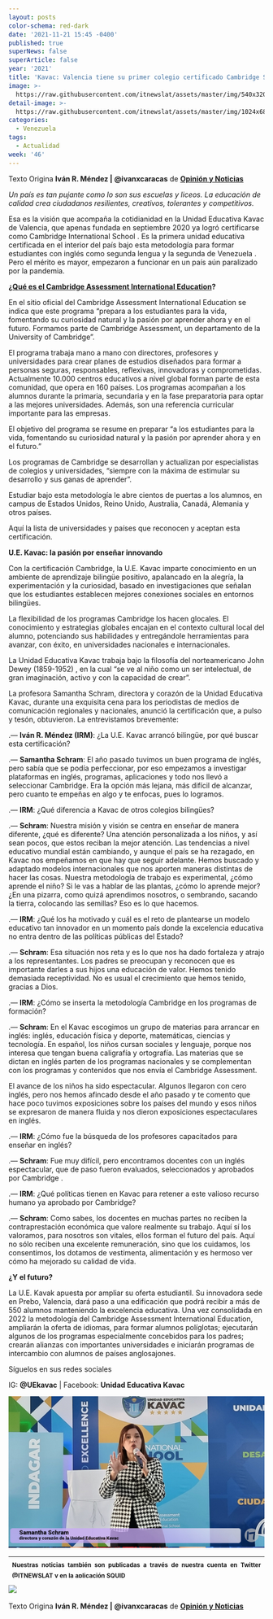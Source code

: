 ```yaml
---
layout: posts
color-schema: red-dark
date: '2021-11-21 15:45 -0400'
published: true
superNews: false
superArticle: false
year: '2021'
title: 'Kavac: Valencia tiene su primer colegio certificado Cambridge School'
image: >-
  https://raw.githubusercontent.com/itnewslat/assets/master/img/540x320/Samantha-Schram-p.jpg
detail-image: >-
  https://raw.githubusercontent.com/itnewslat/assets/master/img/1024x680/Samantha-Schram-g.jpg
categories:
  - Venezuela
tags:
  - Actualidad
week: '46'
---
```

Texto Origina **Iván R. Méndez | @ivanxcaracas** de [**Opinión y Noticias**](https://www.opinionynoticias.com/noticiaseducativas/40413-kavac) 


_Un país es tan pujante como lo son sus escuelas y liceos. La educación de calidad crea ciudadanos resilientes, creativos, tolerantes y competitivos._

Esa es la visión que acompaña la cotidianidad en la Unidad Educativa Kavac de Valencia, que apenas fundada en septiembre 2020 ya logró certificarse como  Cambridge International School  . Es la primera unidad educativa certificada en el interior del país bajo esta metodología para formar estudiantes con inglés como segunda lengua y la segunda de Venezuela . Pero el mérito es mayor, empezaron a funcionar en un país aún paralizado por la pandemia. 

**¿[Qué es el Cambridge Assessment International Education](https://www.cambridgeinternational.org/languages/spanish/)?**

En el sitio oficial del Cambridge Assessment International Education  se indica que este programa “prepara a los estudiantes para la vida, fomentando su curiosidad natural y la pasión por aprender ahora y en el futuro. Formamos parte de Cambridge Assessment, un departamento de la University of Cambridge”.

El programa trabaja mano a mano con directores, profesores y universidades para crear planes de estudios diseñados para formar a personas seguras, responsables, reflexivas, innovadoras y comprometidas. Actualmente 10.000 centros educativos a nivel global forman parte de esta comunidad, que opera en 160 países. Los programas acompañan a los alumnos durante la primaria, secundaria y en la fase preparatoria para optar a las mejores universidades. Además, son una referencia curricular importante para las empresas.

El objetivo del programa se resume en preparar “a los estudiantes para la vida, fomentando su curiosidad natural y la pasión por aprender ahora y en el futuro.” 

Los programas de Cambridge se desarrollan y actualizan por especialistas de colegios y universidades, “siempre con la máxima de estimular su desarrollo y sus ganas de aprender”.

Estudiar bajo esta metodología le abre cientos de puertas a los alumnos, en campus  de Estados Unidos, Reino Unido, Australia, Canadá, Alemania y otros países.

Aquí   la lista de universidades y países que reconocen y aceptan esta certificación. 

**U.E. Kavac: la pasión por enseñar innovando**

Con la certificación Cambridge, la U.E. Kavac imparte conocimiento en un ambiente de aprendizaje bilingüe positivo, apalancado en la alegría, la experimentación y la curiosidad, basado en investigaciones que señalan que los estudiantes  establecen  mejores conexiones sociales en entornos bilingües.

La flexibilidad de los programas Cambridge los hacen glocales. El conocimiento y estrategias globales encajan en el contexto cultural local del alumno, potenciando sus habilidades y entregándole herramientas para avanzar, con éxito, en universidades nacionales e internacionales.

La Unidad Educativa Kavac trabaja bajo la filosofía del norteamericano John Dewey (1859-1952) ,  en la cual “se ve al niño como un ser intelectual, de gran imaginación, activo y con la capacidad de crear”.

La profesora Samantha Schram, directora y corazón de la Unidad Educativa Kavac, durante una exquisita cena para los  periodistas de  medios de comunicación  regionales  y nacionales, anunció la certificación que, a pulso y tesón, obtuvieron. La entrevistamos brevemente:

.— **Iván R. Méndez (IRM)**: ¿La U.E. Kavac arrancó bilingüe, por qué buscar esta certificación?

.—  **Samantha Schram**: El año pasado tuvimos un buen programa de inglés, pero sabía que se podía perfeccionar, por eso empezamos a investigar plataformas en inglés, programas, aplicaciones  y todo nos llevó a seleccionar Cambridge. Era la opción más lejana, más difícil de alcanzar, pero cuanto te empeñas en algo y te enfocas, pues lo logramos.

.— **IRM**: ¿Qué diferencia a Kavac de otros colegios bilingües?

.— **Schram**: Nuestra misión y visión se centra en enseñar de manera diferente, ¿qué es diferente? Una atención personalizada a los niños, y así sean pocos, que estos reciban la mejor atención. Las tendencias a nivel educativo mundial están cambiando, y aunque el país se ha rezagado, en Kavac nos empeñamos en que hay que seguir adelante. Hemos buscado y adaptado modelos internacionales que nos aporten maneras distintas de hacer las cosas. Nuestra metodología de trabajo es experimental, ¿cómo aprende el niño? Si le vas a hablar de las plantas, ¿cómo lo aprende mejor? ¿En una pizarra, como quizá aprendimos nosotros, o sembrando, sacando la tierra, colocando las semillas? Eso es lo que hacemos.

.— **IRM**: ¿Qué los ha motivado y cuál es el reto de plantearse un modelo educativo tan innovador en un momento país donde la excelencia educativa no entra dentro de las políticas públicas del Estado?

.— **Schram**: Esa situación nos reta y es lo que nos ha dado fortaleza y atrajo a los representantes. Los padres se preocupan y reconocen que es importante darles a sus hijos una educación de valor. Hemos tenido demasiada receptividad. No es usual el crecimiento que hemos tenido, gracias a Dios. 

.— **IRM**: ¿Cómo se inserta la metodología Cambridge en los programas de formación?

.— **Schram**: En el Kavac escogimos un grupo de materias para arrancar en inglés: inglés, educación física y deporte, matemáticas, ciencias  y tecnología. En español, los niños cursan sociales y lenguaje, porque nos interesa que tengan buena caligrafía y ortografía. Las materias que se dictan en inglés parten de los programas nacionales y se complementan con los programas y contenidos que  nos envía el Cambridge Assessment.

El avance de los niños ha sido espectacular. Algunos llegaron con cero inglés, pero nos hemos afincado desde el año pasado y te comento que hace poco tuvimos exposiciones sobre los países del mundo y esos niños se expresaron de manera fluida y nos dieron exposiciones espectaculares en inglés.

.— **IRM**: ¿Cómo fue la búsqueda de los profesores capacitados para enseñar en inglés?

.— **Schram**: Fue muy difícil, pero encontramos docentes con un inglés espectacular, que de paso fueron evaluados, seleccionados y aprobados por Cambridge .
 
.— **IRM**: ¿Qué políticas tienen en Kavac para retener a este valioso recurso humano ya aprobado por Cambridge?

.— **Schram**: Como sabes, los docentes en muchas partes no reciben la contraprestación económica que valore realmente su trabajo. Aquí sí los valoramos, para nosotros son vitales, ellos forman el futuro del país.  Aquí no sólo reciben una excelente remuneración, sino que los cuidamos, los consentimos, los dotamos de vestimenta, alimentación y es hermoso ver cómo ha mejorado su calidad de vida.

**¿Y el futuro?**

La U.E. Kavak apuesta por ampliar su oferta estudiantil. Su innovadora sede en Prebo, Valencia, dará paso a una edificación que podrá recibir a más de 550 alumnos manteniendo la excelencia educativa. Una vez consolidada en 2022 la metodología del Cambridge Assessment International Education, ampliarán la oferta de idiomas, para formar alumnos políglotas; ejecutarán algunos de los programas especialmente concebidos para los padres; crearán alianzas con importantes universidades  e iniciarán programas de intercambio con alumnos de países anglosajones.

Síguelos en sus redes sociales

IG: **@UEkavac** | Facebook: **Unidad Educativa Kavac**

![](https://raw.githubusercontent.com/itnewslat/assets/master/img/540x320/Samantha-Schram-p.jpg)

<table style="height: 42px;" width="569">
<tbody>
<tr>
<td style="text-align: justify;"><sub><strong>Nuestras noticias también son publicadas a través de nuestra cuenta en Twitter <a href="https://twitter.com/itnewslat?lang=es">@ITNEWSLAT</a> y en la aplicación <a href="https://squidapp.co/en/">SQUID</a></strong></sub></td>
</tr>
</tbody>
</table>

<img src="https://tracker.metricool.com/c3po.jpg?hash=56f88a41e39ab42c063cc51676587a04"/>


Texto Origina **Iván R. Méndez | @ivanxcaracas** de [**Opinión y Noticias**](https://www.opinionynoticias.com/noticiaseducativas/40413-kavac) 
